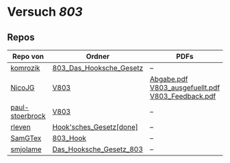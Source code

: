 # Versuch *803*

## Repos

|                 Repo von                 |                                                     Ordner                                                     |                                                                                                                                                                                                                        PDFs                                                                                                                                                                                                                         |
|------------------------------------------|----------------------------------------------------------------------------------------------------------------|-----------------------------------------------------------------------------------------------------------------------------------------------------------------------------------------------------------------------------------------------------------------------------------------------------------------------------------------------------------------------------------------------------------------------------------------------------|
|[komrozik](../repo/komrozik)              |[803_Das_Hooksche_Gesetz](https://github.com/komrozik/AP2019/tree/master/803_Das_Hooksche_Gesetz)               |–                                                                                                                                                                                                                                                                                                                                                                                                                                                    |
|[NicoJG](../repo/NicoJG)                  |[V803](https://github.com/NicoJG/Anfaengerpraktikum/tree/master/V803)                                           |[Abgabe.pdf](https://docs.google.com/viewer?url=https://raw.githubusercontent.com/NicoJG/Anfaengerpraktikum/master/V803/Abgabe.pdf)<br/>[V803_ausgefuellt.pdf](https://docs.google.com/viewer?url=https://raw.githubusercontent.com/NicoJG/Anfaengerpraktikum/master/V803/V803_ausgefuellt.pdf)<br/>[V803_Feedback.pdf](https://docs.google.com/viewer?url=https://raw.githubusercontent.com/NicoJG/Anfaengerpraktikum/master/V803/V803_Feedback.pdf)|
|[paul-stoerbrock](../repo/paul-stoerbrock)|[V803](https://github.com/paul-stoerbrock/Praktikum/tree/master/V803)                                           |–                                                                                                                                                                                                                                                                                                                                                                                                                                                    |
|[rleven](../repo/rleven)                  |[Hook'sches_Gesetz[done]](https://github.com/rleven/richard_joell_Praktikum/tree/master/Hook'sches_Gesetz[done])|–                                                                                                                                                                                                                                                                                                                                                                                                                                                    |
|[SamGTex](../repo/SamGTex)                |[803_Hook](https://github.com/SamGTex/Physik_Praktikum_Samuel_Max/tree/master/803_Hook)                         |–                                                                                                                                                                                                                                                                                                                                                                                                                                                    |
|[smjolame](../repo/smjolame)              |[Das_Hooksche_Gesetz_803](https://github.com/smjolame/Praktikum_1/tree/master/Das_Hooksche_Gesetz_803)          |–                                                                                                                                                                                                                                                                                                                                                                                                                                                    |
